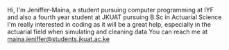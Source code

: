 Hi, I'm Jeniffer-Maina, a student pursuing computer programming at IYF and also a fourth year student at JKUAT pursuing B.Sc in Actuarial Science
I'm really interested in coding as it will be a great help, especially in the actuarial field when simulating and cleaning data
You can reach me at maina.jeniffer@students.jkuat.ac.ke
<!---
Jeniffer-Maina/Jeniffer-Maina is a ✨ special ✨ repository because its `README.md` (this file) appears on your GitHub profile.
You can click the Preview link to take a look at your changes.
--->
